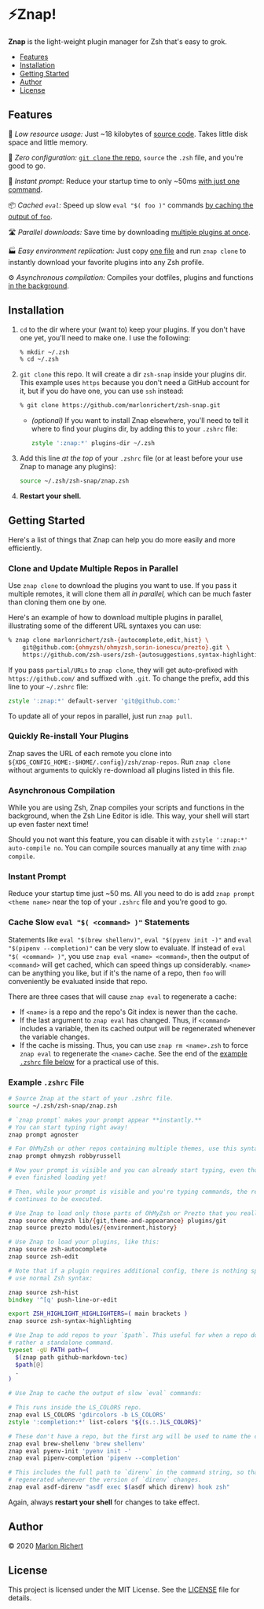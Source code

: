 # ⚡️Znap!
**Znap** is the light-weight plugin manager for Zsh that's easy to grok.

* [Features](#features)
* [Installation](#installation)
* [Getting Started](#getting-started)
* [Author](#author)
* [License](#license)

## Features
🐥 *Low resource usage:*
Just ~18 kilobytes of [source code](#functions). Takes little disk space and little memory.

🔌 *Zero configuration:*
[`git clone` the repo](#installation), `source` the `.zsh` file, and you're good to go.

🏃 *Instant prompt:*
Reduce your startup time to only ~50ms [with just one command](#instant-prompt).

📦 *Cached `eval`:*
Speed up slow `eval "$( foo )"` commands [by caching the output of
`foo`](#cache-slow-eval--command--statements).

🛣 *Parallel downloads:*
Save time by downloading [multiple plugins at once](#clone-and-update-multiple-repos-in-parallel).

🏭 *Easy environment replication:*
Just copy [one file](#quickly-re-install-your-plugins) and run `znap clone` to instantly download
your favorite plugins into any Zsh profile.

⚙️ *Asynchronous compilation:*
Compiles your dotfiles, plugins and functions [in the background](#asynchronous-compilation).

## Installation
 1. `cd` to the dir where your (want to) keep your plugins. If you don't have one yet, you'll need
    to make one. I use the following:
    ```zsh
    % mkdir ~/.zsh
    % cd ~/.zsh
    ```
 1. `git clone` this repo. It will create a dir `zsh-snap` inside your plugins dir. This
    example uses `https` because you don't need a GitHub account for it, but if you do have one,
    you can use `ssh` instead:
    ```zsh
    % git clone https://github.com/marlonrichert/zsh-snap.git
    ```
    * _(optional)_ If you want to install Znap elsewhere, you'll need to tell it where to find your
      plugins dir, by adding this to your `.zshrc` file:
      ```zsh
      zstyle ':znap:*' plugins-dir ~/.zsh
      ```
 1. Add this line _at the top_ of your `.zshrc` file (or at least before your use Znap to manage
    any plugins):
    ```zsh
    source ~/.zsh/zsh-snap/znap.zsh
    ```
 1. **Restart your shell.**

## Getting Started
Here's a list of things that Znap can help you do more easily and more efficiently.

### Clone and Update Multiple Repos in Parallel
Use `znap clone` to download the plugins you want to use. If you pass it multiple remotes, it will
clone them all _in parallel,_ which can be much faster than cloning them one by one.

Here's an example of how to download multiple plugins in parallel, illustrating some of the
different URL syntaxes you can use:
```zsh
% znap clone marlonrichert/zsh-{autocomplete,edit,hist} \
    git@github.com:{ohmyzsh/ohmyzsh,sorin-ionescu/prezto}.git \
    https://github.com/zsh-users/zsh-{autosuggestions,syntax-highlighting}.git
```

If you pass `partial/URLs` to `znap clone`, they will get auto-prefixed with `https://github.com/`
and suffixed with `.git`. To change the prefix, add this line to your `~/.zshrc` file:
```zsh
zstyle ':znap:*' default-server 'git@github.com:'
```

To update all of your repos in parallel, just run `znap pull`.

### Quickly Re-install Your Plugins
Znap saves the URL of each remote you clone into
`${XDG_CONFIG_HOME:-$HOME/.config}/zsh/znap-repos`. Run `znap clone` without arguments to quickly
re-download all plugins listed in this file.

### Asynchronous Compilation
While you are using Zsh, Znap compiles your scripts and functions in the background, when the Zsh
Line Editor is idle. This way, your shell will start up even faster next time!

Should you not want this feature, you can disable it with `zstyle ':znap:*' auto-compile no`. You
can compile sources manually at any time with `znap compile`.

### Instant Prompt
Reduce your startup time just ~50 ms. All you need to do is add `znap prompt <theme name>` near
the top of your `.zshrc` file and you're good to go.

### Cache Slow `eval "$( <command> )"` Statements
Statements like `eval "$(brew shellenv)"`, `eval "$(pyenv init -)"` and
`eval "$(pipenv --completion)"` can be very slow to evaluate. If instead of
`eval "$( <command> )"`, you use `znap eval <name> <command>`, then the output of `<command>` will
get cached, which can speed things up considerably. `<name>` can be anything you like, but if it's
the name of a repo, then `foo` will conveniently be evaluated inside that repo.

There are three cases that will cause `znap eval` to regenerate a cache:
* If `<name>` is a repo and the repo's Git index is newer than the cache.
* If the last argument to `znap eval` has changed. Thus, if `<command>` includes a variable, then
  its cached output will be regenerated whenever the variable changes.
* If the cache is missing. Thus, you can use `znap rm <name>.zsh` to force `znap eval` to
  regenerate the `<name>` cache. See the end of the [example `.zshrc` file
  below]((#example-zshrc-file)) for a practical use of this.

### Example `.zshrc` File
```zsh
# Source Znap at the start of your .zshrc file.
source ~/.zsh/zsh-snap/znap.zsh

# `znap prompt` makes your prompt appear **instantly.**
# You can start typing right away!
znap prompt agnoster

# For OhMyZsh or other repos containing multiple themes, use this syntax instead:
znap prompt ohmyzsh robbyrussell

# Now your prompt is visible and you can already start typing, even though your .zshrc file hasn't
# even finished loading yet!

# Then, while your prompt is visible and you're typing commands, the rest of your `.zshrc` file
# continues to be executed.

# Use Znap to load only those parts of OhMyZsh or Prezto that you really need.
znap source ohmyzsh lib/{git,theme-and-appearance} plugins/git
znap source prezto modules/{environment,history}

# Use Znap to load your plugins, like this:
znap source zsh-autocomplete
znap source zsh-edit

# Note that if a plugin requires additional config, there is nothing special you need to do. Just
# use normal Zsh syntax:

znap source zsh-hist
bindkey '^[q' push-line-or-edit

export ZSH_HIGHLIGHT_HIGHLIGHTERS=( main brackets )
znap source zsh-syntax-highlighting

# Use Znap to add repos to your `$path`. This useful for when a repo doesn't contain a plugin, but
# rather a standalone command.
typeset -gU PATH path=(
  $(znap path github-markdown-toc)
  $path[@]
  .
)

# Use Znap to cache the output of slow `eval` commands:

# This runs inside the LS_COLORS repo.
znap eval LS_COLORS 'gdircolors -b LS_COLORS'
zstyle ':completion:*' list-colors "${(s.:.)LS_COLORS}"

# These don't have a repo, but the first arg will be used to name the cache file.
znap eval brew-shellenv 'brew shellenv'
znap eval pyenv-init 'pyenv init -'
znap eval pipenv-completion 'pipenv --completion'

# This includes the full path to `direnv` in the command string, so that the cache will be
# regenerated whenever the version of `direnv` changes.
znap eval asdf-direnv "asdf exec $(asdf which direnv) hook zsh"
```

Again, always **restart your shell** for changes to take effect.

## Author
© 2020 [Marlon Richert](https://github.com/marlonrichert)

## License
This project is licensed under the MIT License. See the
[LICENSE](LICENSE) file for details.
